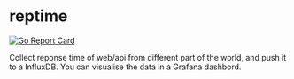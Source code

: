 # reptime
[![Go Report Card](https://goreportcard.com/badge/github.com/laghoule/reptime)](https://goreportcard.com/report/github.com/laghoule/reptime)

Collect reponse time of web/api from different part of the world, and push it to a InfluxDB. You can visualise the data in a Grafana dashbord.
